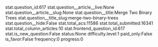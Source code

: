 stat.question_id:617
stat.question__article__live:None
stat.question__article__slug:None
stat.question__title:Merge Two Binary Trees
stat.question__title_slug:merge-two-binary-trees
stat.question__hide:False
stat.total_acs:11586
stat.total_submitted:16341
stat.total_column_articles:10
stat.frontend_question_id:617
stat.is_new_question:False
status:None
difficulty.level:1
paid_only:False
is_favor:False
frequency:0
progress:0

